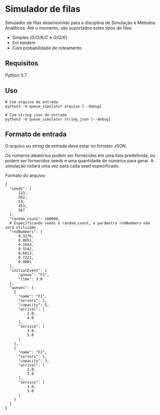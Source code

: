 # Simulador de filas
Simulador de filas desenvolvido para a disciplina de Simulação e Métodos Analíticos. Até o momento, são suportados estes tipos de filas:

- Simples (*G/G/K/C* e *G/G/K*)
- Em *tandem*
- Com probabilidade de roteamento

## Requisitos
Python 3.7

## Uso

    # Com arquivo de entrada
    python3 -m queue_simulator arquivo [--debug]
    
    # Com string json de entrada
    python3 -m queue_simulator string_json [--debug]
    
## Formato de entrada
O arquivo ou string de entrada deve estar no formato JSON.

Os números aleatórios podem ser fornecidos em uma lista predefinida, ou podem ser fornecidos seeds e uma quantidade de números para gerar. A simulação rodará uma vez para cada seed especificado.

Formato do arquivo:


    {
      "seeds": [
          123,
          562,
          53,
          453,
          567
      ],
      "random_count": 100000,
      # Especificando seeds e random_count, o parâmetro rndNumbers não será utilizado
      "rndNumbers": [
          0.3276,
          0.8851,
          0.1643,
          0.5542,
          0.6813,
          0.7221,
          0.9881
      ],
      "initialEvent": {
          "queue": "F1",
          "time": 3.0
      },
      "queues": [
        {
          "name": "F1",
          "servers": 1,
          "capacity": 5,
          "arrival": [
              2.0,
              4.0
          ],
          "service": [
              3.0,
              5.0
          ]
        },
        {
          "name": "F2",
          "servers": 1,
          "capacity": 3,
          "arrival": [
              2.0,
              5.0
          ],
          "service": [
              3.0,
              5.0
          ]
        }
      ]
    }
